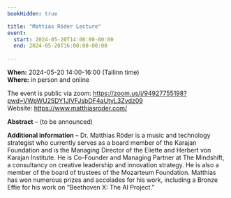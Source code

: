 ```yaml
---
bookHidden: true

title: "Mattias Röder Lecture"
event:
  start: 2024-05-20T14:00:00-00:00
  end: 2024-05-20T16:00:00-00:00
  
---
```


**When:** 2024-05-20 14:00-16:00 (Tallinn time)   
**Where:** in person and online

The event is public via zoom: https://zoom.us/j/94927755198?pwd=VWpWU25DY1JlVFJsbDF4aUtyL3Zvdz09  
Website: https://www.matthiasroder.com/

<!--more-->
**Abstract** – (to be announced)    
  
**Additional information** – Dr. Matthias Röder is a music and technology strategist who currently serves as a board member of the Karajan Foundation and is the Managing Director of the Eliette and Herbert von Karajan Institute. He is Co-Founder and Managing Partner at The Mindshift, a consultancy on creative leadership and innovation strategy. He is also a member of the board of trustees of the Mozarteum Foundation.  Matthias has won numerous prizes and accolades for his work, including a Bronze Effie for his work on “Beethoven X: The AI Project.”

